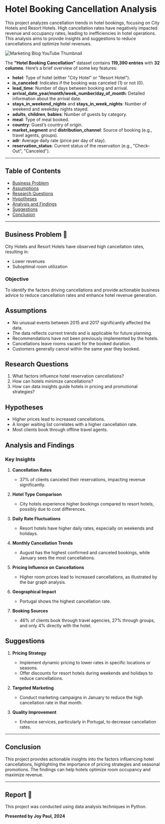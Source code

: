 # Hotel Booking Cancellation Analysis

This project analyzes cancellation trends in hotel bookings, focusing on City Hotels and Resort Hotels. High cancellation rates have negatively impacted revenue and occupancy rates, leading to inefficiencies in hotel operations. This analysis aims to provide insights and suggestions to reduce cancellations and optimize hotel revenues.

![Marketing Blog YouTube Thumbnail](https://github.com/user-attachments/assets/ef0bb1b8-4c02-4c3a-a78b-cf666f7aca93)


The **"Hotel Booking Cancellation"** dataset contains **119,390 entries** with **32 columns**. Here’s a brief overview of some key features:

- **hotel**: Type of hotel (either "City Hotel" or "Resort Hotel").
- **is_canceled**: Indicates if the booking was canceled (1) or not (0).
- **lead_time**: Number of days between booking and arrival.
- **arrival_date_year/month/week_number/day_of_month**: Detailed information about the arrival date.
- **stays_in_weekend_nights** and **stays_in_week_nights**: Number of weekend and weekday nights stayed.
- **adults**, **children**, **babies**: Number of guests by category.
- **meal**: Type of meal booked.
- **country**: Guest’s country of origin.
- **market_segment** and **distribution_channel**: Source of booking (e.g., travel agents, groups).
- **adr**: Average daily rate (price per day of stay).
- **reservation_status**: Current status of the reservation (e.g., "Check-Out", "Canceled").
---

## Table of Contents

- [Business Problem](#business-problem)
- [Assumptions](#assumptions)
- [Research Questions](#research-questions)
- [Hypotheses](#hypotheses)
- [Analysis and Findings](#analysis-and-findings)
- [Suggestions](#suggestions)
- [Conclusion](#conclusion)

---



## Business Problem 🎯

City Hotels and Resort Hotels have observed high cancellation rates, resulting in:

- Lower revenues
- Suboptimal room utilization

### Objective
To identify the factors driving cancellations and provide actionable business advice to reduce cancellation rates and enhance hotel revenue generation.

## Assumptions

- No unusual events between 2015 and 2017 significantly affected the data.
- The data reflects current trends and is applicable for future planning.
- Recommendations have not been previously implemented by the hotels.
- Cancellations leave rooms vacant for the booked duration.
- Customers generally cancel within the same year they booked.

## Research Questions

1. What factors influence hotel reservation cancellations?
2. How can hotels minimize cancellations?
3. How can data insights guide hotels in pricing and promotional strategies?

## Hypotheses

- Higher prices lead to increased cancellations.
- A longer waiting list correlates with a higher cancellation rate.
- Most clients book through offline travel agents.

## Analysis and Findings

### Key Insights

1. **Cancellation Rates**  
   - 37% of clients canceled their reservations, impacting revenue significantly.

2. **Hotel Type Comparison**  
   - City hotels experience higher bookings compared to resort hotels, possibly due to cost differences.

3. **Daily Rate Fluctuations**  
   - Resort hotels have higher daily rates, especially on weekends and holidays.

4. **Monthly Cancellation Trends**  
   - August has the highest confirmed and canceled bookings, while January sees the most cancellations.

5. **Pricing Influence on Cancellations**  
   - Higher room prices lead to increased cancellations, as illustrated by the bar graph analysis.

6. **Geographical Impact**  
   - Portugal shows the highest cancellation rate.

7. **Booking Sources**  
   - 46% of clients book through travel agencies, 27% through groups, and only 4% directly with the hotel.

## Suggestions

1. **Pricing Strategy**  
   - Implement dynamic pricing to lower rates in specific locations or seasons.
   - Offer discounts for resort hotels during weekends and holidays to reduce cancellations.

2. **Targeted Marketing**  
   - Conduct marketing campaigns in January to reduce the high cancellation rate in that month.

3. **Quality Improvement**  
   - Enhance services, particularly in Portugal, to decrease cancellation rates.

---

## Conclusion

This project provides actionable insights into the factors influencing hotel cancellations, highlighting the importance of pricing strategies and seasonal promotions. The findings can help hotels optimize room occupancy and maximize revenue.

---

## Report 🔎

This project was conducted using data analysis techniques in Python.

**Presented by Joy Paul, 2024**
